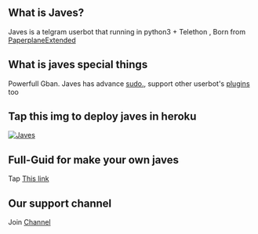 
## What is Javes?
Javes is a telgram userbot that running in python3 + Telethon ,  Born from <a href="https://github.com/AvinashReddy3108/PaperplaneExtended">PaperplaneExtended</a> 

## What is javes special things
Powerfull Gban. 
Javes has advance <a href="https://t.me/javes05/116">sudo.</a>, support other  userbot's <a href="https://t.me/javes05/119">plugins</a> too


## Tap this img to deploy javes in heroku
<a href="https://dashboard.heroku.com/new?button-url=https://github.com/adyatan/javes"> <img src="https://www.herokucdn.com/deploy/button.svg" alt="Javes" /></a></p>


## Full-Guid for make your own javes
Tap <a href="https://t.me/javes05/24">This link</a> 



## Our support channel
Join <a href="https://t.me/javes05">Channel







